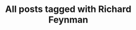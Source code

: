 ---
layout: tag
title: "All posts tagged with Richard Feynman"
permalink: /weblog/tags/richard-feynman/
taxonomy: Richard Feynman
---